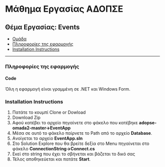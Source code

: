 # Μάθημα Εργασίας ΑΔΟΠΣΕ

## Θέμα Εργασίας: Εvents
  * [Ομάδα](https://github.com/zisispa/adopse-omada2/wiki/%CE%A4eam)
  * [Πληροφορίες της εφαρμογής](https://github.com/zisispa/adopse-omada2/blob/master/README.md#%CF%80%CE%BB%CE%B7%CF%81%CE%BF%CF%86%CE%BF%CF%81%CE%AF%CE%B5%CF%82-%CF%84%CE%B7%CF%82-%CE%B5%CF%86%CE%B1%CF%81%CE%BC%CE%BF%CE%B3%CE%AE%CF%82)
  * [Installation Instructions](https://github.com/zisispa/adopse-omada2/#installation-instructions)
  
 ---
### Πληροφορίες της εφαρμογής
 #### Code
 Όλη η εφαρμογή είναι γραμμένη σε .NET και Windows Form.


### Installation Instructions
1. Πατάτε το κουμπί Clone or Dowload
2. Download Zip
3. Aφού κατέβει το αρχείο πηγαίνετε στο φάκελο που κατέβηκε **adopse-omada2-master->EventApp**
4. Μέσα σε αυτό το φάκελο παίρνετε το Path από το αρχείο **Database**.
5. Aνοίγεται το αρχείο **EventApp.sln**
6. Στο Solution Explore που θα βρείτε δεξία στο Menu πηγαίνεται στο φάκελο **ConnectionString->Connect.cs**
7. Εκεί στο string που έχει το σβήνεται και βάζεται το δικό σας
8. Τέλος αποθηκεύεται και πατάτε **Start**.
